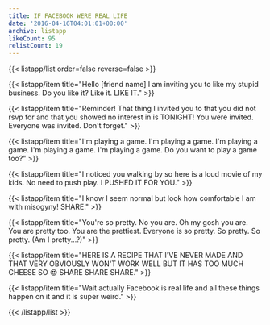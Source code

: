 ```yaml
---
title: IF FACEBOOK WERE REAL LIFE
date: '2016-04-16T04:01:01+00:00'
archive: listapp
likeCount: 95
relistCount: 19
---
```


{{< listapp/list order=false reverse=false >}}

   {{< listapp/item title="Hello [friend name] I am inviting you to like my stupid business. Do you like it? Like it. LIKE IT." >}}

   {{< listapp/item title="Reminder! That thing I invited you to that you did not rsvp for and that you showed no interest in is TONIGHT! You were invited. Everyone was invited. Don't forget." >}}

   {{< listapp/item title="I'm playing a game. I'm playing a game. I'm playing a game. I'm playing a game. I'm playing a game. Do you want to play a game too?" >}}

   {{< listapp/item title="I noticed you walking by so here is a loud movie of my kids. No need to push play. I PUSHED IT FOR YOU." >}}

   {{< listapp/item title="I know I seem normal but look how comfortable I am with misogyny! SHARE." >}}

   {{< listapp/item title="You're so pretty. No you are. Oh my gosh you are. You are pretty too. You are the prettiest. Everyone is so pretty. So pretty. So pretty. (Am I pretty...?)" >}}

   {{< listapp/item title="HERE IS A RECIPE THAT I'VE NEVER MADE AND THAT VERY OBVIOUSLY WON'T WORK WELL BUT IT HAS TOO MUCH CHEESE SO 😍 SHARE SHARE SHARE." >}}

   {{< listapp/item title="Wait actually Facebook is real life and all these things happen on it and it is super weird." >}}

{{< /listapp/list >}}
